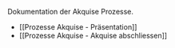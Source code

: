 Dokumentation der Akquise Prozesse.

* [[Prozesse Akquise - Präsentation]]
* [[Prozesse Akquise - Akquise abschliessen]]